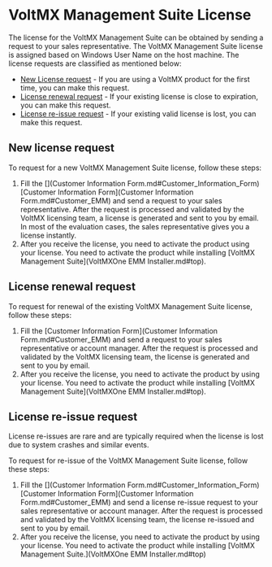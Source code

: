 ﻿

VoltMX Management Suite License
=============================

The license for the VoltMX Management Suite can be obtained by sending a request to your sales representative. The VoltMX Management Suite license is assigned based on Windows User Name on the host machine. The license requests are classified as mentioned below:

*   [New License request](#new-license-request) - If you are using a VoltMX product for the first time, you can make this request.
*   [License renewal request](#license-renewal-request) - If your existing license is close to expiration, you can make this request.
*   [License re-issue request](#license-re-issue-request) - If your existing valid license is lost, you can make this request.

New license request
-------------------

To request for a new VoltMX Management Suite license, follow these steps:

1.  Fill the [](Customer Information Form.md#Customer_Information_Form)[Customer Information Form](Customer Information Form.md#Customer_EMM) and send a request to your sales representative. After the request is processed and validated by the VoltMX licensing team, a license is generated and sent to you by email. In most of the evaluation cases, the sales representative gives you a license instantly.
2.  After you receive the license, you need to activate the product using your license. You need to activate the product while installing [VoltMX Management Suite](VoltMXOne EMM Installer.md#top).

License renewal request
-----------------------

To request for renewal of the existing VoltMX Management Suite license, follow these steps:

1.  Fill the [Customer Information Form](Customer Information Form.md#Customer_EMM) and send a request to your sales representative or account manager. After the request is processed and validated by the VoltMX licensing team, the license is generated and sent to you by email.
2.  After you receive the license, you need to activate the product by using your license. You need to activate the product while installing [VoltMX Management Suite](VoltMXOne EMM Installer.md#top).

License re-issue request
------------------------

License re-issues are rare and are typically required when the license is lost due to system crashes and similar events.

To request for re-issue of the VoltMX Management Suite license, follow these steps:

1.  Fill the [](Customer Information Form.md#Customer_Information_Form)[Customer Information Form](Customer Information Form.md#Customer_EMM) and send a license re-issue request to your sales representative or account manager. After the request is processed and validated by the VoltMX licensing team, the license re-issued and sent to you by email.
2.  After you receive the license, you need to activate the product by using your license. You need to activate the product while installing [VoltMX Management Suite.](VoltMXOne EMM Installer.md#top)
